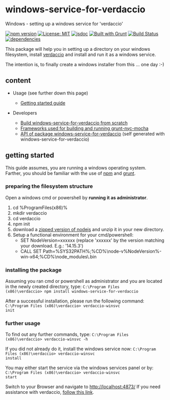 # windows-service-for-verdaccio

Windows - setting up a windows service for 'verdaccio'

[![npm version](https://img.shields.io/npm/v/windows-service-for-verdaccio?color=blue)](https://www.npmjs.com/package/windows-service-for-verdaccio)
[![License: MIT](https://img.shields.io/badge/License-MIT-blue.svg)](https://opensource.org/licenses/MIT)
[![jsdoc](https://img.shields.io/static/v1?label=jsdoc&message=%20api%20&color=blue)](https://jsdoc.app/)
[![Built with Grunt](https://cdn.gruntjs.com/builtwith.svg)](https://gruntjs.com/)
[![Build Status](https://travis-ci.com/db-developer/windows-service-for-verdaccio.svg?branch=master)](https://travis-ci.com/db-developer/windows-service-for-verdaccio)
[![dependencies](https://david-dm.org/db-developer/windows-service-for-verdaccio.svg)](https://david-dm.org/)

This package will help you in setting up a directory on your windows filesystem,
install [verdaccio](https://verdaccio.org) and install and run it as a windows service.

The intention is, to finally create a windows installer from this ... one day :-)

## content ##

* Usage (see further down this page)
  * [Getting started guide](#getting-started)

* Developers
  * [Build windows-service-for-verdaccio from scratch](docs/grunt.md#building)
  * [Frameworks used for building and running grunt-nyc-mocha](docs/frameworks.md)
  * [API of package windows-service-for-verdaccio](docs/api.md) (self generated with windows-service-for-verdaccio)

## getting started ##

This guide assumes, you are running a windows operating system.<br />
Farther, you should be familiar with the use of [npm](https://npmjs.com "Homepage of npm")
and [grunt](https://gruntjs.com "Homepage of grunt").

### preparing the filesystem structure ###

Open a windows cmd or powershell by <b>running it as administrator</b>.<br />
1. cd %ProgramFiles(x86)%
2. mkdir verdaccio
3. cd verdaccio
4. npm init
5. download a [zipped version of nodejs](https://nodejs.org/dist/v14.15.3/node-v14.15.3-win-x64.zip) and unzip it in your new directory.
6. Setup a functional environment for your cmd/powershell:
    * SET NodeVersion=xxxxxx (replace 'xxxxxx' by the version matching your download. E.g.: '14.15.3')
    * CALL SET Path=%SYS32PATH%;%CD%\\node-v%NodeVersion%-win-x64;%CD%\\node_modules\\.bin

### installing the package ###

Assuming you ran cmd or powershell as administrator and you are located in the newly created directory, type:
<code>C:\Program Files (x86)\verdaccio> npm install windows-service-for-verdaccio</code>

After a successful installation, please run the following command:
<code>C:\Program Files (x86)\verdaccio> verdaccio-winsvc init</code>

### further usage ###

To find out any further commands, type:
<code>C:\Program Files (x86)\verdaccio> verdaccio-winsvc -h</code>

If you did not already do it, install the windows service now:
<code>C:\Program Files (x86)\verdaccio> verdaccio-winsvc install</code>

You may either start the service via the windows services panel or by:
<code>C:\Program Files (x86)\verdaccio> verdaccio-winsvc start</code>

Switch to your Browser and navigate to [http://localhost:4873/](http://localhost:4873/)
If you need assistance with verdaccio, [follow this link](https://verdaccio.org).
